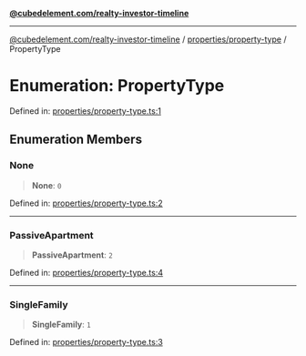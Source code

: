 [**@cubedelement.com/realty-investor-timeline**](../../../index.md)

---

[@cubedelement.com/realty-investor-timeline](../../../modules.md) / [properties/property-type](../index.md) / PropertyType

# Enumeration: PropertyType

Defined in: [properties/property-type.ts:1](https://github.com/kvernon/realty-investor-timeline/blob/c7446a8a5576468ac5874a2dd8323180fa97a55b/src/properties/property-type.ts#L1)

## Enumeration Members

### None

> **None**: `0`

Defined in: [properties/property-type.ts:2](https://github.com/kvernon/realty-investor-timeline/blob/c7446a8a5576468ac5874a2dd8323180fa97a55b/src/properties/property-type.ts#L2)

---

### PassiveApartment

> **PassiveApartment**: `2`

Defined in: [properties/property-type.ts:4](https://github.com/kvernon/realty-investor-timeline/blob/c7446a8a5576468ac5874a2dd8323180fa97a55b/src/properties/property-type.ts#L4)

---

### SingleFamily

> **SingleFamily**: `1`

Defined in: [properties/property-type.ts:3](https://github.com/kvernon/realty-investor-timeline/blob/c7446a8a5576468ac5874a2dd8323180fa97a55b/src/properties/property-type.ts#L3)
